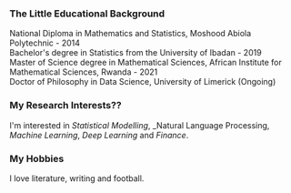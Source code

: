 ### The Little Educational Background
National Diploma in Mathematics and Statistics, Moshood Abiola Polytechnic - $2014$ <br>
Bachelor's degree in Statistics from the University of Ibadan - $2019$ <br>
Master of Science degree in Mathematical Sciences, African Institute for Mathematical Sciences, Rwanda - $2021$ <br>
Doctor of Philosophy in Data Science, University of Limerick (Ongoing) <br>

### My Research Interests??
I'm interested in _Statistical Modelling_, _Natural Language Processing, _Machine Learning_, _Deep Learning_ and _Finance_. <be>

### My Hobbies
I love literature, writing and football.

